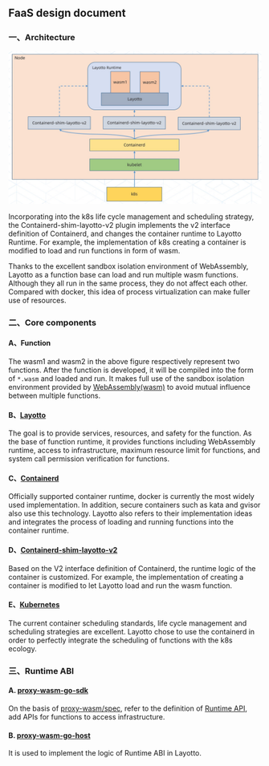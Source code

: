 ## FaaS design document

### 一、Architecture

![img.png](../../../img/faas/faas-design.jpg)

Incorporating into the k8s life cycle management and scheduling strategy, the Containerd-shim-layotto-v2 plugin implements the v2 interface definition of Containerd, and changes the container runtime to Layotto Runtime. For example, the implementation of k8s creating a container is modified to load and run functions in form of wasm.

Thanks to the excellent sandbox isolation environment of WebAssembly, Layotto as a function base can load and run multiple wasm functions. Although they all run in the same process, they do not affect each other. Compared with docker, this idea of process virtualization can make fuller use of resources.

### 二、Core components

#### A、Function

The wasm1 and wasm2 in the above figure respectively represent two functions. After the function is developed, it will be compiled into the form of `*.wasm` and loaded and run. It makes full use of the sandbox isolation environment provided by [WebAssembly(wasm)](https://webassembly.org/) to avoid mutual influence between multiple functions.

#### B、[Layotto](https://github.com/mosn/layotto)

The goal is to provide services, resources, and safety for the function. As the base of function runtime, it provides functions including WebAssembly runtime, access to infrastructure, maximum resource limit for functions, and system call permission verification for functions.

#### C、[Containerd](https://containerd.io/)

Officially supported container runtime, docker is currently the most widely used implementation. In addition, secure containers such as kata and gvisor also use this technology. Layotto also refers to their implementation ideas and integrates the process of loading and running functions into the container runtime.

#### D、[Containerd-shim-layotto-v2](https://github.com/layotto/containerd-wasm)

Based on the V2 interface definition of Containerd, the runtime logic of the container is customized. For example, the implementation of creating a container is modified to let Layotto load and run the wasm function.

#### E、[Kubernetes](https://kubernetes.io/)

The current container scheduling standards, life cycle management and scheduling strategies are excellent. Layotto chose to use the containerd in order to perfectly integrate the scheduling of functions with the k8s ecology.

### 三、Runtime ABI

#### A. [proxy-wasm-go-sdk](https://github.com/layotto/proxy-wasm-go-sdk)

On the basis of [proxy-wasm/spec](https://github.com/proxy-wasm/spec), refer to the definition of [Runtime API]( ../../../../spec/proto/runtime/v1/runtime.proto), add APIs for functions to access infrastructure.

#### B. [proxy-wasm-go-host](https://github.com/layotto/proxy-wasm-go-host)

It is used to implement the logic of Runtime ABI in Layotto.

